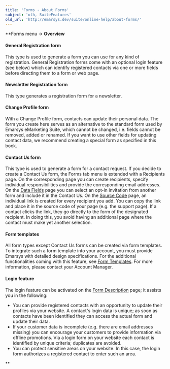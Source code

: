 ```yaml
---
title: 'Forms - About Forms'
subject: 'olh, SuiteFeatures'
old_url: 'http://emarsys.dev/suite/online-help/about-forms/'
---
```


**Forms menu -> **Overview**

#### General Registration form

 This type is used to generate a form you can use for any kind of registration. General Registration forms come with an optional login feature (see below) which can identify registered contacts via one or more fields before directing them to a form or web page.

#### Newsletter Registration form

 This type generates a registration form for a newsletter.

#### Change Profile form

 With a Change Profile form, contacts can update their personal data. The form you create here serves as an alternative to the standard form used by Emarsys eMarketing Suite, which cannot be changed, i.e. fields cannot be removed, added or renamed. If you want to use other fields for updating contact data, we recommend creating a special form as specified in this book.

#### Contact Us form

 This type is used to generate a form for a contact request. If you decide to create a Contact Us form, the Forms tab menu is extended with a Recipients page. On the corresponding page you can create recipients, specify individual responsibilities and provide the corresponding email addresses. On the [Data Fields](/olh/forms-data-fields.md "Forms – Data Fields") page you can select an opt-in invitation from another form and include it in the Contact Us. On the [Source Code](/olh/forms-source-code.md "Forms – HTML Source Code") page, an individual link is created for every recipient you add. You can copy the link and place it in the source code of your page (e.g. the support page). If a contact clicks the link, they go directly to the form of the designated recipient. In doing this, you avoid having an additional page where the contact must make yet another selection.

#### Form templates

 All form types except Contact Us forms can be created via form templates. To integrate such a form template into your account, you must provide Emarsys with detailed design specifications. For the additional functionalities coming with this feature, see [Form Templates](/olh/form-templates.md "Forms – Form Templates"). For more information, please contact your Account Manager.

#### Login feature

 The login feature can be activated on the [Form Description](/olh/forms-description.md "Forms – Description") page; it assists you in the following:

- You can provide registered contacts with an opportunity to update their profiles via your website. A contact's login data is unique; as soon as contacts have been identified they can access the actual form and update their data.
- If your customer data is incomplete (e.g. there are email addresses missing) you can encourage your customers to provide information via offline promotions. Via a login form on your website each contact is identified by unique criteria; duplicates are avoided.
- You can protect sensitive areas on your website. In this case, the login form authorizes a registered contact to enter such an area.

**